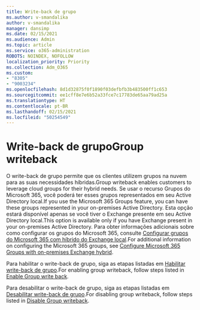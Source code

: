 ```yaml
---
title: Write-back de grupo
ms.author: v-smandalika
author: v-smandalika
manager: dansimp
ms.date: 02/15/2021
ms.audience: Admin
ms.topic: article
ms.service: o365-administration
ROBOTS: NOINDEX, NOFOLLOW
localization_priority: Priority
ms.collection: Adm_O365
ms.custom:
- "8305"
- "9003234"
ms.openlocfilehash: 8d1d32875f0f1890f03defbfb3b483500ff1c653
ms.sourcegitcommit: ee1cff8e7e6b52a33fce7c17783de65aa79ad25a
ms.translationtype: HT
ms.contentlocale: pt-BR
ms.lasthandoff: 02/15/2021
ms.locfileid: "50254549"
---
```

# <a name="group-writeback"></a><span data-ttu-id="bd985-102">Write-back de grupo</span><span class="sxs-lookup"><span data-stu-id="bd985-102">Group writeback</span></span>

<span data-ttu-id="bd985-103">O write-back de grupo permite que os clientes utilizem grupos na nuvem para as suas necessidades híbridas.</span><span class="sxs-lookup"><span data-stu-id="bd985-103">Group writeback enables customers to leverage cloud groups for their hybrid needs.</span></span> <span data-ttu-id="bd985-104">Se usar o recurso Grupos do Microsoft 365, você poderá ter esses grupos representados em seu Active Directory local.</span><span class="sxs-lookup"><span data-stu-id="bd985-104">If you use the Microsoft 365 Groups feature, you can have these groups represented in your on-premises Active Directory.</span></span> <span data-ttu-id="bd985-105">Esta opção estará disponível apenas se você tiver o Exchange presente em seu Active Directory local.</span><span class="sxs-lookup"><span data-stu-id="bd985-105">This option is available only if you have Exchange present in your on-premises Active Directory.</span></span> <span data-ttu-id="bd985-106">Para obter informações adicionais sobre como configurar os grupos do Microsoft 365, consulte [Configurar grupos do Microsoft 365 com híbrido do Exchange local](https://docs.microsoft.com/exchange/hybrid-deployment/set-up-microsoft-365-groups#enable-group-writeback-in-azure-ad-connect).</span><span class="sxs-lookup"><span data-stu-id="bd985-106">For additional information on configuring the Microsoft 365 groups, see [Configure Microsoft 365 Groups with on-premises Exchange hybrid](https://docs.microsoft.com/exchange/hybrid-deployment/set-up-microsoft-365-groups#enable-group-writeback-in-azure-ad-connect).</span></span>

<span data-ttu-id="bd985-107">Para habilitar o write-back de grupo, siga as etapas listadas em [Habilitar write-back de grupo](https://docs.microsoft.com/azure/active-directory/hybrid/how-to-connect-group-writeback#enable-group-writeback).</span><span class="sxs-lookup"><span data-stu-id="bd985-107">For enabling group writeback, follow steps listed in [Enable Group write back](https://docs.microsoft.com/azure/active-directory/hybrid/how-to-connect-group-writeback#enable-group-writeback).</span></span> 

<span data-ttu-id="bd985-108">Para desabilitar o write-back de grupo, siga as etapas listadas em [Desabilitar write-back de grupo](https://docs.microsoft.com/azure/active-directory/hybrid/how-to-connect-group-writeback#disabling-group-writeback).</span><span class="sxs-lookup"><span data-stu-id="bd985-108">For disabling group writeback, follow steps listed in [Disable Group writeback](https://docs.microsoft.com/azure/active-directory/hybrid/how-to-connect-group-writeback#disabling-group-writeback).</span></span>